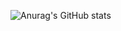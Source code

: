 ![Anurag's GitHub stats](https://github-readme-stats.vercel.app/api?username=anuraghazra&show_icons=true&count_private=true)
